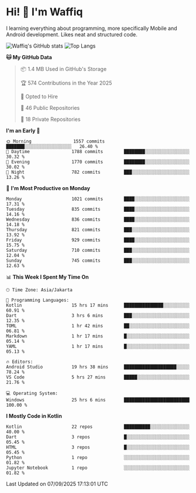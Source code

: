 
# Hi! 👋 I'm Waffiq

I learning everything about programming, more specifically Mobile and Android development. Likes neat and structured code.

<!-- Get to know more about me?

<a href="https://www.linkedin.com/in/waffiqaziz/"><img src="https://img.shields.io/static/v1?label=%20&message=LinkedIn&logo=linkedin&logoColor=white&color=0A66C2&style=for-the-badge" alt="LinkedIn"></a>
<a href="https://www.instagram.com/waffiqaziz/"><img src="https://img.shields.io/static/v1?label=%20&message=instagram&logo=instagram&logoColor=white&labelColor=%23E1306C&color=%23E1306C&style=for-the-badge" alt="Instagram"></a>
<a href="https://web.facebook.com/WaffiqAziz/"><img src="https://img.shields.io/static/v1?label=%20&message=Facebook&logo=facebook&logoColor=white&color=1877F2&style=for-the-badge" alt="Facebook"></a>
<a href="https://twitter.com/waffiqaziz"><img src="https://img.shields.io/static/v1?label=%20&message=X&logo=x&logoColor=white&color=000000&style=for-the-badge" alt="X"></a> -->

![Waffiq's GitHub stats](https://github-readme-stats-eight-theta.vercel.app/api?username=waffiqaziz&show_icons=true&include_all_commits=true&count_private=true&theme=dark)
![Top Langs](https://github-readme-stats.vercel.app/api/top-langs/?username=waffiqaziz&layout=compact&langs_count=8&theme=dark)

<!--START_SECTION:waka-->
**🐱 My GitHub Data** 

> 📦 1.4 MB Used in GitHub's Storage 
 > 
> 🏆 574 Contributions in the Year 2025
 > 
> 💼 Opted to Hire
 > 
> 📜 46 Public Repositories 
 > 
> 🔑 18 Private Repositories 
 > 
**I'm an Early 🐤** 

```text
🌞 Morning                1557 commits        ███████░░░░░░░░░░░░░░░░░░   26.40 % 
🌆 Daytime                1788 commits        ████████░░░░░░░░░░░░░░░░░   30.32 % 
🌃 Evening                1770 commits        ████████░░░░░░░░░░░░░░░░░   30.02 % 
🌙 Night                  782 commits         ███░░░░░░░░░░░░░░░░░░░░░░   13.26 % 
```
📅 **I'm Most Productive on Monday** 

```text
Monday                   1021 commits        ████░░░░░░░░░░░░░░░░░░░░░   17.31 % 
Tuesday                  835 commits         ████░░░░░░░░░░░░░░░░░░░░░   14.16 % 
Wednesday                836 commits         ████░░░░░░░░░░░░░░░░░░░░░   14.18 % 
Thursday                 821 commits         ███░░░░░░░░░░░░░░░░░░░░░░   13.92 % 
Friday                   929 commits         ████░░░░░░░░░░░░░░░░░░░░░   15.75 % 
Saturday                 710 commits         ███░░░░░░░░░░░░░░░░░░░░░░   12.04 % 
Sunday                   745 commits         ███░░░░░░░░░░░░░░░░░░░░░░   12.63 % 
```


📊 **This Week I Spent My Time On** 

```text
🕑︎ Time Zone: Asia/Jakarta

💬 Programming Languages: 
Kotlin                   15 hrs 17 mins      ███████████████░░░░░░░░░░   60.91 % 
Dart                     3 hrs 6 mins        ███░░░░░░░░░░░░░░░░░░░░░░   12.35 % 
TOML                     1 hr 42 mins        ██░░░░░░░░░░░░░░░░░░░░░░░   06.81 % 
Markdown                 1 hr 17 mins        █░░░░░░░░░░░░░░░░░░░░░░░░   05.14 % 
YAML                     1 hr 17 mins        █░░░░░░░░░░░░░░░░░░░░░░░░   05.13 % 

🔥 Editors: 
Android Studio           19 hrs 38 mins      ████████████████████░░░░░   78.24 % 
VS Code                  5 hrs 27 mins       █████░░░░░░░░░░░░░░░░░░░░   21.76 % 

💻 Operating System: 
Windows                  25 hrs 6 mins       █████████████████████████   100.00 % 
```

**I Mostly Code in Kotlin** 

```text
Kotlin                   22 repos            ██████████░░░░░░░░░░░░░░░   40.00 % 
Dart                     3 repos             █░░░░░░░░░░░░░░░░░░░░░░░░   05.45 % 
HTML                     3 repos             █░░░░░░░░░░░░░░░░░░░░░░░░   05.45 % 
Python                   1 repo              ░░░░░░░░░░░░░░░░░░░░░░░░░   01.82 % 
Jupyter Notebook         1 repo              ░░░░░░░░░░░░░░░░░░░░░░░░░   01.82 % 
```




 Last Updated on 07/09/2025 17:13:01 UTC
<!--END_SECTION:waka-->
